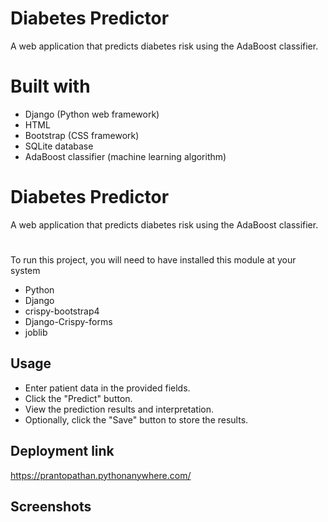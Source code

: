 
#  Diabetes Predictor

A web application that predicts diabetes risk using the AdaBoost classifier.


# Built with
  - Django (Python web framework)
  - HTML
  - Bootstrap (CSS framework)
  - SQLite database
  - AdaBoost classifier (machine learning algorithm)
  




#  Diabetes Predictor

A web application that predicts diabetes risk using the AdaBoost classifier.


# 

To run this project, you will need to have installed this module at your system

- Python  
- Django 
- crispy-bootstrap4
- Django-Crispy-forms
- joblib

## Usage
- Enter patient data in the provided fields.
- Click the "Predict" button.
- View the prediction results and interpretation.
- Optionally, click the "Save" button to store the results.


## Deployment link
https://prantopathan.pythonanywhere.com/





## Screenshots


